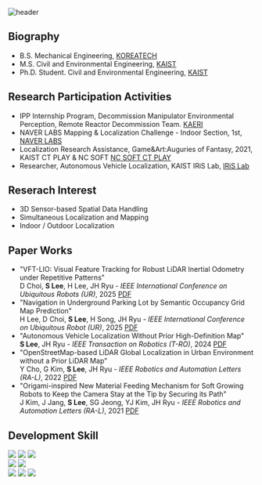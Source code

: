 ![header](https://capsule-render.vercel.app/api?type=rect&color=auto&height=130&section=header&textBg=true&text=Spatial%20AI&fontAlign=10&desc=Autonomous%20Platform%20Research&descAlign=80&descAlignY=50&fontSize=20)
## <div align=left>Biography</div>  
- B.S. Mechanical Engineering, [KOREATECH](https://www.koreatech.ac.kr/)
- M.S. Civil and Environmental Engineering, [KAIST](https://www.kaist.ac.kr/kr/)
- Ph.D. Student. Civil and Environmental Engineering, [KAIST](https://www.kaist.ac.kr/kr/)

## <div align=left>Research Participation Activities</div>  
- IPP Internship Program, Decommission Manipulator Environmental Perception, Remote Reactor Decommission Team. [KAERI](https://www.kaeri.re.kr/)  
- NAVER LABS Mapping & Localization Challenge - Indoor Section, 1st, [NAVER LABS](https://www.naverlabs.com/storyDetail/181)
- Localization Research Assistance, Game&Art:Auguries of Fantasy, 2021, KAIST CT PLAY & NC SOFT [NC SOFT CT PLAY](https://about.ncsoft.com/news/article/gameandart-nc-20210607)
- Researcher, Autonomous Vehicle Localization, KAIST IRiS Lab, [IRiS Lab](https://iris.kaist.ac.kr/)
  
## <div align=left>Reserach Interest</div>  
- 3D Sensor-based Spatial Data Handling  
- Simultaneous Localization and Mapping  
- Indoor / Outdoor Localization  
  
## <div align=left>Paper Works</div>  
- "VFT-LIO: Visual Feature Tracking for Robust LiDAR Inertial Odometry under Repetitive Patterns"  
  D Choi, **S Lee**, H Lee, JH Ryu - _IEEE International Conference on Ubiquitous Robots (UR)_, 2025 [PDF](https://ieeexplore.ieee.org/document/11078091)
- "Navigation in Underground Parking Lot by Semantic Occupancy Grid Map Prediction"  
  H Lee, D Choi, **S Lee**, H Song, JH Ryu - _IEEE International Conference on Ubiquitous Robot (UR)_, 2025 [PDF](https://ieeexplore.ieee.org/document/11078039)
- "Autonomous Vehicle Localization Without Prior High-Definition Map"  
  **S Lee**, JH Ryu - _IEEE Transaction on Robotics (T-RO)_, 2024 [PDF](https://ieeexplore.ieee.org/document/10506654)
- "OpenStreetMap-based LiDAR Global Localization in Urban Environment without a Prior LiDAR Map"  
  Y Cho, G Kim, **S Lee**, JH Ryu - _IEEE Robotics and Automation Letters (RA-L)_, 2022 [PDF](https://arxiv.org/abs/2202.07516)
- "Origami-inspired New Material Feeding Mechanism for Soft Growing Robots to Keep the Camera Stay at the Tip by Securing its Path"  
  J Kim, J Jang, **S Lee**, SG Jeong, YJ Kim, JH Ryu - _IEEE Robotics and Automation Letters (RA-L)_, 2021 [PDF](https://ieeexplore.ieee.org/document/9387161)

## <div align=left>Development Skill</div>  
<img src="https://img.shields.io/badge/C++-00599C?style=flat-square&logo=c%2B%2B&logoColor=white"/> <img src="https://img.shields.io/badge/CMake-064F8C?style=flat-square&logo=cmake&logoColor=white"/> <img src="https://img.shields.io/badge/Python-3776AB?style=flat-square&logo=python&logoColor=white"/>  
<img src="https://img.shields.io/badge/Pytorch-EE4C2C?style=flat-square&logo=pytorch&logoColor=white"/> <img src="https://img.shields.io/badge/KERAS-D00000?style=flat-square&logo=keras&logoColor=white"/>  
<img src="https://img.shields.io/badge/ROS-22314E?style=flat-square&logo=ros&logoColor=white"/> <img src="https://img.shields.io/badge/ROS2-22314E?style=flat-square&logo=ros&logoColor=white"/> <img src="https://img.shields.io/badge/Docker-2496ED?style=flat-square&logo=docker&logoColor=white"/>

